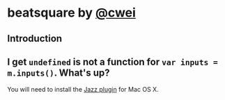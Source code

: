 # beatsquare by [@cwei](https://github.com/cweichen)


## Introduction

## I get `undefined` is not a function for `var inputs = m.inputs()`. What's up?
You will need to install the [Jazz plugin](http://jazz-soft.net/download/Jazz-Plugin/1.2/) for Mac OS X.
